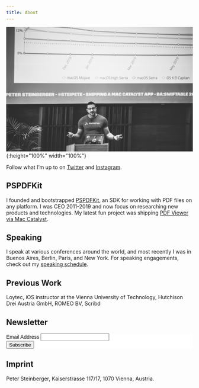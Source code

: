 ```yaml
---
title: About
---
```


![Image of Peter Steinberger speaking at a conference](/assets/img/steipete-about.jpg){:height="100%" width="100%"}

Follow what I’m up to on [Twitter](https://twitter.com/steipete) and [Instagram](https://www.instagram.com/sportg33k).

## PSPDFKit

I founded and bootstrapped [PSPDFKit](http://pspdfkit.com), an SDK for working with PDF files on any platform. I was CEO 2011-2019 and now focus on researching new products and technologies. My latest fun project was shipping [PDF Viewer via Mac Catalyst](https://pdfviewer.io/).

## Speaking

I speak at various conferences around the world, and most recently I was in Buenos Aires, Berlin, Paris, and New York. For speaking engagements, check out my [speaking schedule](https://github.com/steipete/speaking/blob/master/README.md).

## Previous Work

Loytec, iOS instructor at the Vienna University of Technology, Hutchison Drei Austria GmbH, ROMEO BV, Scribd 

## Newsletter

<!-- Begin Mailchimp Signup Form -->
<link href="//cdn-images.mailchimp.com/embedcode/classic-10_7.css" rel="stylesheet" type="text/css">
<style type="text/css">
	#mc_embed_signup{background:#fff; clear:left; font:14px Helvetica,Arial,sans-serif; }
	/* Add your own Mailchimp form style overrides in your site stylesheet or in this style block.
	   We recommend moving this block and the preceding CSS link to the HEAD of your HTML file. */
</style>
<div id="mc_embed_signup">
<form action="https://steipete.us18.list-manage.com/subscribe/post?u=1b30fcd0931c48f4c6b2e30bd&amp;id=0877936fb2" method="post" id="mc-embedded-subscribe-form" name="mc-embedded-subscribe-form" class="validate" target="_blank" novalidate>
    <div id="mc_embed_signup_scroll">
	
<div class="mc-field-group">
	<label for="mce-EMAIL">Email Address </label>
	<input type="email" value="" name="EMAIL" class="required email" id="mce-EMAIL">
</div>
	<div id="mce-responses" class="clear">
		<div class="response" id="mce-error-response" style="display:none"></div>
		<div class="response" id="mce-success-response" style="display:none"></div>
	</div>    <!-- real people should not fill this in and expect good things - do not remove this or risk form bot signups-->
    <div style="position: absolute; left: -5000px;" aria-hidden="true"><input type="text" name="b_1b30fcd0931c48f4c6b2e30bd_0877936fb2" tabindex="-1" value=""></div>
    <div class="clear"><input type="submit" value="Subscribe" name="subscribe" id="mc-embedded-subscribe" class="button"></div>
    </div>
</form>
</div>

<!--End mc_embed_signup-->

## Imprint

Peter Steinberger, Kaiserstrasse 117/17, 1070 Vienna, Austria.